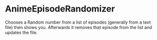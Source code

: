 # AnimeEpisodeRandomizer

Chooses a Random number from a list of episodes (generally from a text file) then shows you.
Afterwards it removes that episode from the list and updates the file.
